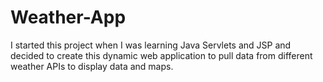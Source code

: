 # Weather-App
I started this project when I was learning Java Servlets and JSP and decided to create this dynamic web application to pull data from different weather APIs to display data and maps.
